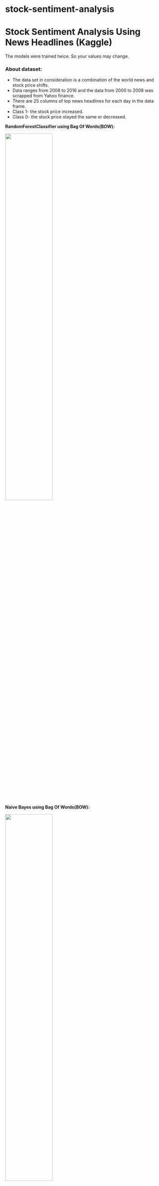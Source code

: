 # stock-sentiment-analysis
# Stock Sentiment Analysis Using News Headlines (Kaggle)
The models were trained twice. So your values may change.  
  
  ### About dataset:  
  - The data set in consideration is a combination of the world news and stock price shifts.  
  - Data ranges from 2008 to 2016 and the data from 2000 to 2008 was scrapped from Yahoo finance.  
  - There are 25 columns of top news headlines for each day in the data frame.  
  - Class 1- the stock price increased.  
  - Class 0- the stock price stayed the same or decreased.  
  
  
  **RandomForestClassifier using Bag Of Words(BOW):**  
  
  <img src="https://user-images.githubusercontent.com/51167811/97107877-d74bdc80-16ef-11eb-8511-ba7fc41e05fd.PNG" width="55%"></img>   
  
  **Naive Bayes using Bag Of Words(BOW):**  
  
  <img src="https://user-images.githubusercontent.com/51167811/97107954-504b3400-16f0-11eb-8fd0-4740d37dabca.PNG" width="55%"></img>   
  
  **RandomForestClassifier using TF-IDF:**  
  
  <img src="https://user-images.githubusercontent.com/51167811/97107999-8983a400-16f0-11eb-9058-e9f6d1491516.PNG" width="55%"></img>   
  
  **Naive Bayes using TF-IDF:**  
  
  <img src="https://user-images.githubusercontent.com/51167811/97108045-ccde1280-16f0-11eb-9ad8-169207b81cb6.PNG" width="55%"></img> 
